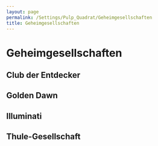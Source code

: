 ```yaml
---
layout: page
permalink: /Settings/Pulp_Quadrat/Geheimgesellschaften
title: Geheimgesellschaften
---
```


# Geheimgesellschaften

## Club der Entdecker

## Golden Dawn

## Illuminati

## Thule-Gesellschaft

